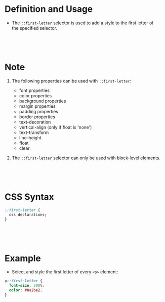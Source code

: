 # Definition and Usage

- The `::first-letter` selector is used to add a style to the first letter of the specified selector.

&nbsp;

&nbsp;

# Note

1. The following properties can be used with `::first-letter`:

   - font properties
   - color properties
   - background properties
   - margin properties
   - padding properties
   - border properties
   - text-decoration
   - vertical-align (only if float is 'none')
   - text-transform
   - line-height
   - float
   - clear

2. The `::first-letter` selector can only be used with block-level elements.

&nbsp;

&nbsp;

# CSS Syntax

```css
::first-letter {
  css declarations;
}
```

&nbsp;

&nbsp;

# Example

- Select and style the first letter of every `<p>` element:

```css
p::first-letter {
  font-size: 200%;
  color: #8a2be2;
}
```
